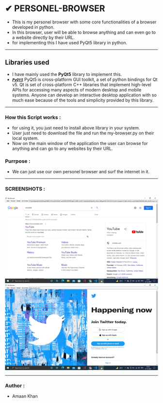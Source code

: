 # ✔ PERSONEL-BROWSER
- This is my personel browser with some core functionalities of a browser developed in python.
- In this browser, user will be able to browse anything and can even go to a website directly by their URL.
- for implementing this I have used PyQt5 library in python.

****

## Libraries used
* I have mainly used the **PyQt5** library to implement this.
* [**_`PyQt5`_**](https://pypi.org/project/PyQt5/) PyQt5 is cross-platform GUI toolkit, a set of python bindings for Qt v5. Qt is set of cross-platform C++ libraries that implement high-level APIs for accessing many aspects of modern desktop and mobile systems. Anyone can develop an interactive desktop application with so much ease because of the tools and simplicity provided by this library.

****

### How this Script works :
- for using it, you just need to install above library in your system.
- User just need to download the file and run the my-browser.py on their local system.
- Now on the main window of the application the user can browse for anything and can go to any websites by their URL.

### Purrpose :
- We can just use our own personel browser and surf the internet in it.

****

### SCREENSHOTS :

<p align="center">
  <img width = 1000 src="Images/1.png" /><br>
  <img width = 1000 src="Images/2.png" /><br>
</p>

****

### Author :
- Amaan Khan
